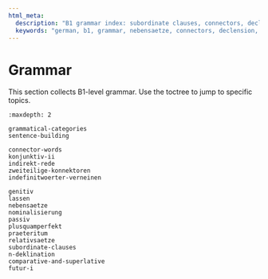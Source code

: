 ```yaml
---
html_meta:
  description: "B1 grammar index: subordinate clauses, connectors, declensions, tense, and sentence building."
  keywords: "german, b1, grammar, nebensaetze, connectors, declension, tense, word order"
---
```


# Grammar

This section collects B1-level grammar. Use the toctree to jump to specific topics.

```{toctree}
:maxdepth: 2

grammatical-categories
sentence-building

connector-words
konjunktiv-ii
indirekt-rede
zweiteilige-konnektoren
indefinitwoerter-verneinen

genitiv
lassen
nebensaetze
nominalisierung
passiv
plusquamperfekt
praeteritum
relativsaetze
subordinate-clauses
n-deklination
comparative-and-superlative
futur-i
```


